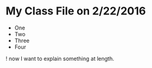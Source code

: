 # My Class File on 2/22/2016

- One
- Two
- Three
- Four

! now I want to explain something at length. 
